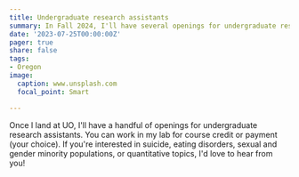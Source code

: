 ```yaml
---
title: Undergraduate research assistants
summary: In Fall 2024, I'll have several openings for undergraduate research assistants
date: '2023-07-25T00:00:00Z'
pager: true
share: false
tags: 
- Oregon
image:
  caption: www.unsplash.com
  focal_point: Smart

---
```


Once I land at UO, I'll have a handful of openings for undergraduate research assistants. You can work in my lab for course credit or payment (your choice). If you're interested in suicide, eating disorders, sexual and gender minority populations, or quantitative topics, I'd love to hear from you!